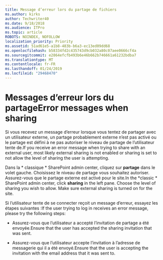 ```yaml
---
title: Message d’erreur lors du partage de fichiers
ms.author: kirks
author: Techwriter40
ms.date: 9/18/2018
ms.audience: ITPro
ms.topic: article
ROBOTS: NOINDEX, NOFOLLOW
localization_priority: Priority
ms.assetid: 51ad61e5-a1b8-483b-b6a3-ec13ed09dd68
ms.openlocfilehash: b58334fd2c435743d9cb032a80c07aee0666cf4a
ms.sourcegitcommit: e2864efcfb493b6e46b662b746661a61232bdba7
ms.translationtype: MT
ms.contentlocale: fr-FR
ms.lasthandoff: 01/24/2019
ms.locfileid: "29468470"
---
```

# <a name="error-messages-when-sharing"></a><span data-ttu-id="bebc1-102">Messages d’erreur lors du partage</span><span class="sxs-lookup"><span data-stu-id="bebc1-102">Error messages when sharing</span></span>

<span data-ttu-id="bebc1-103">Si vous recevez un message d’erreur lorsque vous tentez de partager avec un utilisateur externe, un partage probablement externe n’est pas activé ou le partage est défini à ne pas autoriser le niveau de partage de l’utilisateur tente de.</span><span class="sxs-lookup"><span data-stu-id="bebc1-103">If you receive an error message when trying to share with an external user, most likely external sharing is not enabled or sharing is set to not allow the level of sharing the user is attempting.</span></span>
  
<span data-ttu-id="bebc1-p101">Dans la \* classique \* SharePoint admin center, cliquez sur **partage** dans le volet gauche. Choisissez le niveau de partage vous souhaitez autoriser. Assurez-vous que le partage externe est activé pour le site.</span><span class="sxs-lookup"><span data-stu-id="bebc1-p101">In the  \*classic \* SharePoint admin center, click **sharing** in the left pane. Choose the level of sharing you wish to allow. Make sure external sharing is turned on for the site.</span></span> 
  
<span data-ttu-id="bebc1-107">Si l’utilisateur tente de se connecter reçoit un message d’erreur, essayez les étapes suivantes :</span><span class="sxs-lookup"><span data-stu-id="bebc1-107">If the user trying to log in receives an error message, please try the following steps:</span></span>
  
- <span data-ttu-id="bebc1-108">Assurez-vous que l’utilisateur a accepté l’invitation de partage a été envoyée.</span><span class="sxs-lookup"><span data-stu-id="bebc1-108">Ensure that the user has accepted the sharing invitation that was sent.</span></span>
    
- <span data-ttu-id="bebc1-109">Assurez-vous que l’utilisateur accepte l’invitation à l’adresse de messagerie qui il a été envoyé.</span><span class="sxs-lookup"><span data-stu-id="bebc1-109">Ensure that the user is accepting the invitation with the email address that it was sent to.</span></span>
    

